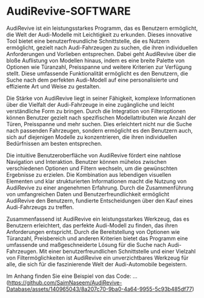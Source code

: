 # AudiRevive-SOFTWARE 
AudiRevive ist ein leistungsstarkes Programm, das es Benutzern ermöglicht, die Welt der Audi-Modelle mit Leichtigkeit zu erkunden. Dieses innovative Tool bietet eine benutzerfreundliche Schnittstelle, die es Nutzern ermöglicht, gezielt nach Audi-Fahrzeugen zu suchen, die ihren individuellen Anforderungen und Vorlieben entsprechen. Dabei geht AudiRevive über die bloße Auflistung von Modellen hinaus, indem es eine breite Palette von Optionen wie Türanzahl, Preisspanne und weitere Kriterien zur Verfügung stellt. Diese umfassende Funktionalität ermöglicht es den Benutzern, die Suche nach dem perfekten Audi-Modell auf eine personalisierte und effiziente Art und Weise zu gestalten.

Die Stärke von AudiRevive liegt in seiner Fähigkeit, komplexe Informationen über die Vielfalt der Audi-Fahrzeuge in eine zugängliche und leicht verständliche Form zu bringen. Durch die Integration von Filteroptionen können Benutzer gezielt nach spezifischen Modellattributen wie Anzahl der Türen, Preisspanne und mehr suchen. Dies erleichtert nicht nur die Suche nach passenden Fahrzeugen, sondern ermöglicht es den Benutzern auch, sich auf diejenigen Modelle zu konzentrieren, die ihren individuellen Bedürfnissen am besten entsprechen.

Die intuitive Benutzeroberfläche von AudiRevive fördert eine nahtlose Navigation und Interaktion. Benutzer können mühelos zwischen verschiedenen Optionen und Filtern wechseln, um die gewünschten Ergebnisse zu erzielen. Die Kombination aus lebendigen visuellen Elementen und klar strukturierten Informationen macht die Nutzung von AudiRevive zu einer angenehmen Erfahrung. Durch die Zusammenführung von umfangreichen Daten und Benutzerfreundlichkeit ermöglicht AudiRevive den Benutzern, fundierte Entscheidungen über den Kauf eines Audi-Fahrzeugs zu treffen.

Zusammenfassend ist AudiRevive ein leistungsstarkes Werkzeug, das es Benutzern erleichtert, das perfekte Audi-Modell zu finden, das ihren Anforderungen entspricht. Durch die Bereitstellung von Optionen wie Türanzahl, Preisbereich und anderen Kriterien bietet das Programm eine umfassende und maßgeschneiderte Lösung für die Suche nach Audi-Fahrzeugen. Mit einer benutzerfreundlichen Schnittstelle und einer Vielzahl von Filtermöglichkeiten ist AudiRevive ein unverzichtbares Werkzeug für alle, die sich für die faszinierende Welt der Audi-Automobile begeistern.





Im Anhang finden Sie eine Beispiel von das Code:
...
(https://github.com/SaimNaseem/AudiRevive-Database/assets/140965043/8a207c70-9ba0-4a64-9955-5c93b485df77)





